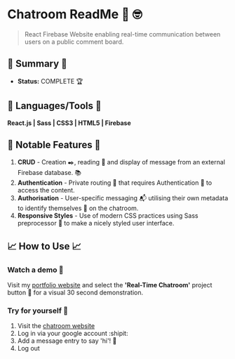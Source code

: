 
# Chatroom ReadMe :calling: :nerd_face:
> React Firebase Website enabling real-time communication between users on a public comment board.

## :satellite: Summary :satellite:
   - __Status:__ COMPLETE :trophy:

## :hammer: Languages/Tools :hammer:
__React.js | Sass | CSS3 | HTML5 | Firebase__

## :microscope: Notable Features :microscope:
1. __CRUD__ - Creation :black_nib:, reading :green_book: and display of message from an external Firebase database. :books:
2. __Authentication__ - Private routing :ticket: that requires Authentication :cop: to access the content. 
3. __Authorisation__ - User-specific messaging :mailbox_with_mail: utilising their own metadata to identify themselves :man: on the chatroom.
4. __Responsive Styles__ - Use of modern CSS practices using Sass preprocessor :nail_care: to make a nicely styled user interface.

## :chart_with_upwards_trend: How to Use :chart_with_upwards_trend:
### Watch a demo :movie_camera:
Visit my [portfolio website](https://tobymould.com/) and select the __'Real-Time Chatroom'__ project button :black_square_button: for a visual 30 second demonstration.

### Try for yourself :raised_hands:
1. Visit the [chatroom website](https://realtime-chatroom-ea4d6.web.app/)
2. Log in via your google account :shipit:
3. Add a message entry to say 'hi'! :wave:
4. Log out 
